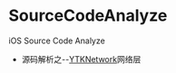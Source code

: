 # SourceCodeAnalyze
iOS Source Code Analyze

- 源码解析之--[YTKNetwork](https://github.com/yuantiku/YTKNetwork)网络层
